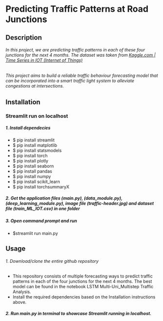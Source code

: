 # Predicting Traffic Patterns at Road Junctions

<!--- ![alt text](https://alpinesherpa.com/wp-content/uploads/2016/06/traffic-header.jpg) --->

## Description
###### In this project, we are predicting traffic patterns in each of these four junctions for the next 4 months. The dataset was taken from [Kaggle.com | Time Series in IOT (Internet of Things)](https://www.kaggle.com/vetrirah/ml-iot?select=train_ML_IOT.csv)

###### This project aims to build a reliable traffic behaviour forecasting model that can be incorporated into a smart traffic light system to alleviate congestions at intersections.

## Installation
### Streamlit run on localhost

##### 1. Install dependecies
* $ pip install streamlit
* $ pip install matplotlib
* $ pip install statsmodels
* $ pip install torch
* $ pip install plotly
* $ pip install seaborn
* $ pip install pandas
* $ pip install numpy
* $ pip install scikit_learn
* $ pip install torchsummaryX

##### 2. Get the application files (main.py), (data_module.py), (deep_learning_module.py), image file (traffic-header.jpg) and dataset file (train_ML_IOT.csv) in one folder
##### 3. Open command prompt and run
* $streamlit run main.py
  

## Usage
###### 1. Download/clone the entire github repository
* This repository consists of multiple forecasting ways to predict traffic patterns in each of the four junctions for the next 4 months. The best model can be found in the notebook LSTM Multi-Uni_Multistep Traffic Analysis.
* Install the required dependencies based on the Installation instructions above.

##### 2. Run main.py in terminal to showcase Streamlit running in localhost.
